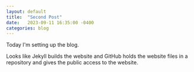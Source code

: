 ```yaml
---
layout: default
title:  "Second Post"
date:   2023-09-11 16:35:00 -0400
categories: blog
---
```

Today I'm setting up the blog.

Looks like Jekyll builds the website and
GitHub holds the website files in a repository and gives the public access
to the website.